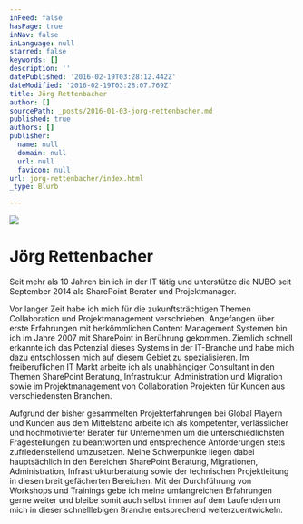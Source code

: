 ```yaml
---
inFeed: false
hasPage: true
inNav: false
inLanguage: null
starred: false
keywords: []
description: ''
datePublished: '2016-02-19T03:28:12.442Z'
dateModified: '2016-02-19T03:28:07.769Z'
title: Jörg Rettenbacher
author: []
sourcePath: _posts/2016-01-03-jorg-rettenbacher.md
published: true
authors: []
publisher:
  name: null
  domain: null
  url: null
  favicon: null
url: jorg-rettenbacher/index.html
_type: Blurb

---
```

![](https://the-grid-user-content.s3-us-west-2.amazonaws.com/6b330f09-bc09-45b3-be04-09716787bcd3.png)

# Jörg Rettenbacher

Seit mehr als 10 Jahren bin ich in der IT tätig und unterstütze die NUBO seit September 2014 als SharePoint Berater und Projektmanager.

Vor langer Zeit habe ich mich für die zukunftsträchtigen Themen Collaboration und Projektmanagement verschrieben. Angefangen über erste Erfahrungen mit herkömmlichen Content Management Systemen bin ich im Jahre 2007 mit SharePoint in Berührung gekommen. Ziemlich schnell erkannte ich das Potenzial dieses Systems in der IT-Branche und habe mich dazu entschlossen mich auf diesem Gebiet zu spezialisieren. Im freiberuflichen IT Markt arbeite ich als unabhängiger Consultant in den Themen SharePoint Beratung, Infrastruktur, Administration und Migration sowie im Projektmanagement von Collaboration Projekten für Kunden aus verschiedensten Branchen.

Aufgrund der bisher gesammelten Projekterfahrungen bei Global Playern und Kunden aus dem Mittelstand arbeite ich als kompetenter, verlässlicher und hochmotivierter Berater für Unternehmen um die unterschiedlichsten Fragestellungen zu beantworten und entsprechende Anforderungen stets zufriedenstellend umzusetzen. Meine Schwerpunkte liegen dabei hauptsächlich in den Bereichen SharePoint Beratung, Migrationen, Administration, Infrastrukturberatung sowie der technischen Projektleitung in diesen breit gefächerten Bereichen. Mit der Durchführung von Workshops und Trainings gebe ich meine umfangreichen Erfahrungen gerne weiter und bleibe somit auch selbst immer auf dem Laufenden um mich in dieser schnelllebigen Branche entsprechend weiterzuentwickeln.